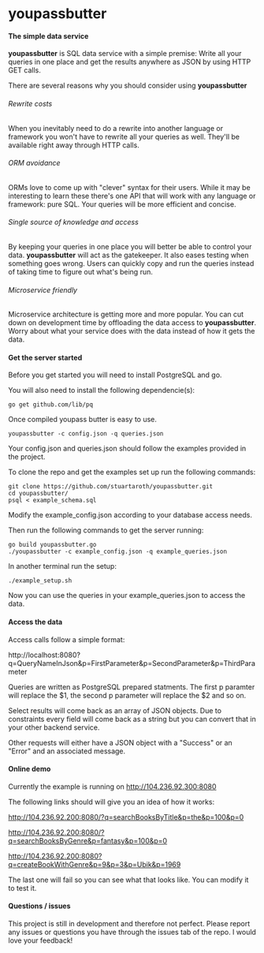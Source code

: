 # youpassbutter

#### The simple data service

**youpassbutter** is SQL data service with a simple premise: Write all your queries in one place and get the results anywhere as JSON by using HTTP GET calls.

There are several reasons why you should consider using **youpassbutter**

###### Rewrite costs

When you inevitably need to do a rewrite into another language or framework you won't have to rewrite all your queries as well. They'll be available right away through HTTP calls.


###### ORM avoidance

ORMs love to come up with "clever" syntax for their users. While it may be interesting to learn these there's one API that will work with any language or framework: pure SQL. Your queries will be more efficient and concise.

###### Single source of knowledge and access

By keeping your queries in one place you will better be able to control your data. **youpassbutter** will act as the gatekeeper. It also eases testing when something goes wrong. Users can quickly copy and run the queries instead of taking time to figure out what's being run.

###### Microservice friendly

Microservice architecture is getting more and more popular. You can cut down on development time by offloading the data access to **youpassbutter**. Worry about what your service does with the data instead of how it gets the data.


#### Get the server started

Before you get started you will need to install PostgreSQL and go.

You will also need to install the following dependencie(s):

```shell
go get github.com/lib/pq
```

Once compiled youpass butter is easy to use.

```shell
youpassbutter -c config.json -q queries.json
```

Your config.json and queries.json should follow the examples provided in the project.

To clone the repo and get the examples set up run the following commands:

```shell
git clone https://github.com/stuartaroth/youpassbutter.git
cd youpassbutter/
psql < example_schema.sql
```

Modify the example_config.json according to your database access needs.

Then run the following commands to get the server running:

```shell
go build youpassbutter.go
./youpassbutter -c example_config.json -q example_queries.json
```

In another terminal run the setup:
```shell
./example_setup.sh
```

Now you can use the queries in your example_queries.json to access the data.

#### Access the data

Access calls follow a simple format:

http://localhost:8080?q=QueryNameInJson&p=FirstParameter&p=SecondParameter&p=ThirdParameter

Queries are written as PostgreSQL prepared statments. The first p paramter will replace the $1, the second p parameter will replace the $2 and so on.

Select results will come back as an array of JSON objects. Due to constraints every field will come back as a string but you can convert that in your other backend service.

Other requests will either have a JSON object with a "Success" or an "Error" and an associated message.

#### Online demo

Currently the example is running on http://104.236.92.300:8080

The following links should will give you an idea of how it works:

http://104.236.92.200:8080/?q=searchBooksByTitle&p=the&p=100&p=0

http://104.236.92.200:8080/?q=searchBooksByGenre&p=fantasy&p=100&p=0

http://104.236.92.200:8080?q=createBookWithGenre&p=9&p=3&p=Ubik&p=1969

The last one will fail so you can see what that looks like. You can modify it to test it.

#### Questions / issues

This project is still in development and therefore not perfect. Please report any issues or questions you have through the issues tab of the repo. I would love your feedback!

